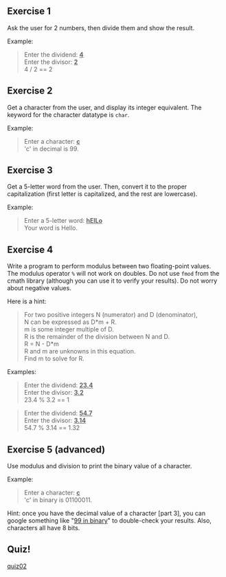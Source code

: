 Exercise 1
---

Ask the user for 2 numbers, then divide them and show the result.

Example:

> Enter the dividend: <u>**4**</u><br>
> Enter the divisor: <u>**2**</u><br>
> 4 / 2 == 2


Exercise 2
---

Get a character from the user, and display its integer equivalent.
The keyword for the character datatype is ``char``.

Example:

> Enter a character: <u>**c**</u><br>
> 'c' in decimal is 99.

<!-- todo: delete -->

Exercise 3
---

Get a 5-letter word from the user.
Then, convert it to the proper capitalization (first letter is capitalized, and the rest are lowercase).

Example:

> Enter a 5-letter word: <u>**hElLo**</u><br>
> Your word is Hello.


Exercise 4
---

Write a program to perform modulus between two floating-point values.
The modulus operator `%` will not work on doubles.
Do not use `fmod` from the cmath library (although you can use it to verify your results).
Do not worry about negative values.


Here is a hint:

> For two positive integers N (numerator) and D (denominator),<br>
> N can be expressed as D\*m + R.<br>
> m is some integer multiple of D.<br>
> R is the remainder of the division between N and D.<br>
> R = N - D*m<br>
> R and m are unknowns in this equation.<br>
> Find m to solve for R.

Examples:

> Enter the dividend: <u>**23.4**</u><br>
> Enter the divisor: <u>**3.2**</u><br>
> 23.4 % 3.2 == 1

> Enter the dividend: <u>**54.7**</u><br>
> Enter the divisor: <u>**3.14**</u><br>
> 54.7 % 3.14 == 1.32


Exercise 5 (advanced)
---

Use modulus and division to print the binary value of a character.

Example:

> Enter a character: <u>**c**</u><br>
> 'c' in binary is 01100011.

Hint: once you have the decimal value of a character [part 3],
you can google something like "<a href="http://lmgtfy.com/?q=99+in+binary" target="_blank">99 in binary</a>"
to double-check your results.
Also, characters all have 8 bits.




<!-- future idea: give them some poorly-formatted code and have them format it properly.
     It could do anything, because they don't need to understand it to format it. -->



Quiz!
---
[quiz02](https://docs.google.com/a/ucr.edu/forms/d/e/1FAIpQLSfg05rmW2RMtUtPpVbj4uME7MCHdHpqH_qYJ4EFRNeoFGA3Dw/viewform)


